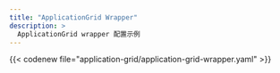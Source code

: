 ```yaml
---
title: "ApplicationGrid Wrapper"
description: >
  ApplicationGrid wrapper 配置示例
---
```


{{< codenew file="application-grid/application-grid-wrapper.yaml" >}}

